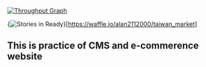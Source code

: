 
[![Throughput Graph](https://graphs.waffle.io/alan2112000/taiwan_market/throughput.svg)](https://waffle.io/alan2112000/taiwan_market/metrics)

{<img alt='Stories in Ready' src='https://badge.waffle.io/alan2112000/taiwan_market.png?label=ready&title=Ready' />}[https://waffle.io/alan2112000/taiwan_market]

## This is practice of CMS and e-commerence website 

